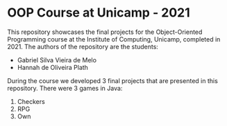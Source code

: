 # OOP Course at Unicamp - 2021
This repository showcases the final projects for the Object-Oriented Programming course at the Institute of Computing, Unicamp, completed in 2021. The authors of the repository are the students:

* Gabriel Silva Vieira de Melo
* Hannah de Oliveira Plath

During the course we developed 3 final projects that are presented in this repository. There were 3 games in Java:
1. Checkers
2. RPG
3. Own
